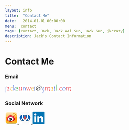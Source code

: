 ```yaml
---
layout: info
title:  "Contact Me"
date:   2014-01-01 00:00:00
menu:  contact
tags: [contact, Jack, Jack Wei Sun, Jack Sun, jkcrazy]
description: Jack's Contact Information
---
```


Contact Me
==========

### Email ###
<img alt="" src="images/email.jpg" style="height: 25px;">

### Social Network ###
<a href="http://weibo.com/jacksunwei" target="_blank">
<img alt="" src="images/weibo.png">
</a>
<a href="http://www.renren.com/jack_sun" target="_blank">
<img alt="" src="images/renren.png">
</a>
<a href="http://www.linkedin.com/in/jacksunwei" target="_blank">
<img alt="" src="images/linkedin.png"/>
</a>
